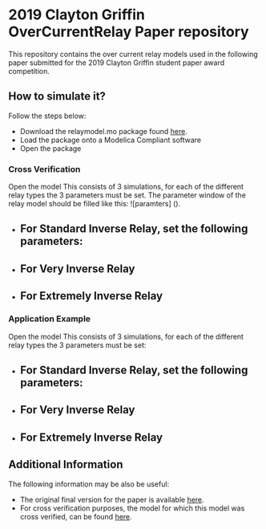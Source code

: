 # 2019 Clayton Griffin OverCurrentRelay Paper repository

This repository contains the over current relay models used in the following paper submitted for the 2019 Clayton Griffin student paper award competition.

## How to simulate it?
Follow the steps below:

- Download the relaymodel.mo package found [here]().
- Load the package onto a Modelica Compliant software
- Open the package 


### Cross Verification
Open the model This consists of 3 simulations, for each of the different relay types the 3 parameters must be set. The parameter window of the relay model should be filled like this:
![paramters] (). 
  - For Standard Inverse Relay, set the following parameters:
    -
  - For Very Inverse Relay
    -
  - For Extremely Inverse Relay
    -
 

### Application Example
Open the model This consists of 3 simulations, for each of the different relay types the 3 parameters must be set:
  - For Standard Inverse Relay, set the following parameters:
    -
  - For Very Inverse Relay
    -
  - For Extremely Inverse Relay
    -

  
## Additional Information

The following information may be also be useful:
- The original final version for the paper is available [here]().
- For cross verification purposes, the model for which this model was cross verified, can be found [here](https://ieeexplore.ieee.org/abstract/document/6389585).



